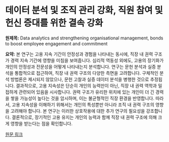 # 데이터 분석 및 조직 관리 강화, 직원 참여 및 헌신 증대를 위한 결속 강화

**원제목:** Data analytics and strengthening organisational management, bonds to boost employee engagement and commitment

**요약:** 본 연구는 고용 지속 기간이 안정성과 경험을 나타내는 동시에, 직장 내 권력 구조가 경력 지속 기간에 영향을 미침을 보여줍니다.  심리적 역동성 외에도,  고용의 장기화가 개인의 안정성과 전문성을 어떻게 나타내는지 분석합니다.  연구는 문헌 분석과 실증 분석을 통합적으로 접근하여,  직장 내 권력 구조의 다양한 측면을 고려합니다.  구체적인 분석 방법론은 제시되지 않았으나,  문헌 고찰과 실증 데이터 분석을 병행한 것으로 추정됩니다.  결과적으로,  고용 지속성은 단순히 개인의 능력만이 아닌, 직장 내 권력 역학과 밀접하게 관련되어 있음을 시사합니다.  권력 구조가 유리한 위치에 있는 개인이 더 긴 경력을 쌓을 가능성이 높다는 것을 암시하며,  이는 불균형적인 직장 환경을 반영합니다.  따라서,  고용 지속성을 이해하기 위해서는 개인의 특성뿐만 아니라 조직 내 권력 구조의 영향을 고려해야 합니다.  본 연구는 이러한 상호작용에 대한 추가 연구의 필요성을 강조합니다.  결론적으로,  장기적인 고용 유지는 개인의 능력과 함께 직장 내 권력 구조에 의해 크게 영향을 받는다는 점을 확인합니다.

[원문 링크](https://www.inderscienceonline.com/doi/abs/10.1504/IJBSR.2025.147574)
